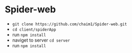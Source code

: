 # Spider-web
*  `git clone https://github.com/chaim1/Spider-web.git`
* `cd client/spiderApp`
* run `npm install`
* naviget to server `cd server`
* run `npm install`